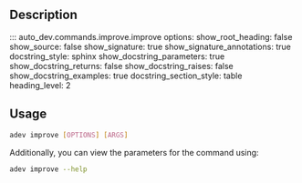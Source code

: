 ## Description

::: auto_dev.commands.improve.improve
    options:
      show_root_heading: false
      show_source: false
      show_signature: true
      show_signature_annotations: true
      docstring_style: sphinx
      show_docstring_parameters: true
      show_docstring_returns: false
      show_docstring_raises: false
      show_docstring_examples: true
      docstring_section_style: table
      heading_level: 2

## Usage

```bash
adev improve [OPTIONS] [ARGS]
```

Additionally, you can view the parameters for the command using:
```bash
adev improve --help
```

